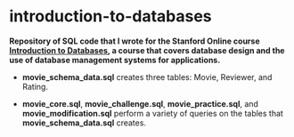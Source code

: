 introduction-to-databases
=========================
**Repository of SQL code that I wrote for the Stanford Online course [Introduction to Databases](https://class.stanford.edu/courses/Engineering/db/2014_1/about), a course that covers database design and the use of database management systems for applications.**

- **movie_schema_data.sql** creates three tables: Movie, Reviewer, and Rating.

- **movie_core.sql**, **movie_challenge.sql**, **movie_practice.sql**, and **movie_modification.sql** perform a variety of queries on the tables that **movie_schema_data.sql** creates.

